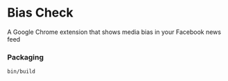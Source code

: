 # Bias Check

A Google Chrome extension that shows media bias in your Facebook news feed

### Packaging

```sh
bin/build
```
